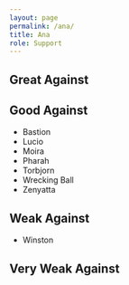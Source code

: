 ```yaml
---
layout: page
permalink: /ana/
title: Ana
role: Support
---
```

## Great Against

## Good Against

- Bastion
- Lucio
- Moira
- Pharah
- Torbjorn
- Wrecking Ball
- Zenyatta

## Weak Against

- Winston

## Very Weak Against